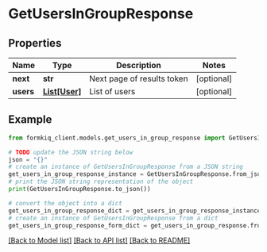 # GetUsersInGroupResponse


## Properties

Name | Type | Description | Notes
------------ | ------------- | ------------- | -------------
**next** | **str** | Next page of results token | [optional] 
**users** | [**List[User]**](User.md) | List of users | [optional] 

## Example

```python
from formkiq_client.models.get_users_in_group_response import GetUsersInGroupResponse

# TODO update the JSON string below
json = "{}"
# create an instance of GetUsersInGroupResponse from a JSON string
get_users_in_group_response_instance = GetUsersInGroupResponse.from_json(json)
# print the JSON string representation of the object
print(GetUsersInGroupResponse.to_json())

# convert the object into a dict
get_users_in_group_response_dict = get_users_in_group_response_instance.to_dict()
# create an instance of GetUsersInGroupResponse from a dict
get_users_in_group_response_form_dict = get_users_in_group_response.from_dict(get_users_in_group_response_dict)
```
[[Back to Model list]](../README.md#documentation-for-models) [[Back to API list]](../README.md#documentation-for-api-endpoints) [[Back to README]](../README.md)


